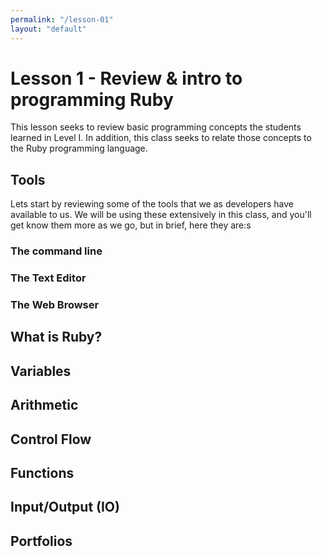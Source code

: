 ```yaml
---
permalink: "/lesson-01"
layout: "default"
---
```


# Lesson 1 - Review & intro to programming Ruby

This lesson seeks to review basic programming concepts the students learned in Level I.
In addition, this class seeks to relate those concepts to the Ruby programming language.

## Tools

Lets start by reviewing some of the tools that we as developers have available to us.
We will be using these extensively in this class, and you'll get know them more as we go, but in brief, here they are:s

### The command line

### The Text Editor

### The Web Browser

## What is Ruby?

## Variables

## Arithmetic

## Control Flow

## Functions

## Input/Output (IO)

## Portfolios
